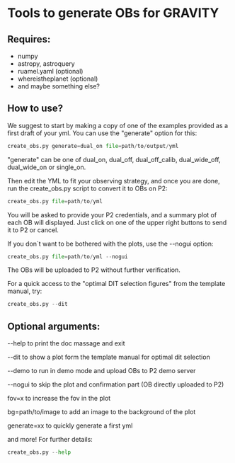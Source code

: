# Tools to generate OBs for GRAVITY

## Requires: 
- numpy
- astropy, astroquery
- ruamel.yaml (optional)
- whereistheplanet (optional)
- and maybe something else?

## How to use?
We suggest to start by making a copy of one of the examples provided as a first draft of your yml. You can use the "generate" option for this:
```python
create_obs.py generate=dual_on file=path/to/output/yml
```
"generate" can be one of dual_on, dual_off, dual_off_calib, dual_wide_off, dual_wide_on or single_on.

Then edit the YML to fit your observing strategy, and once you are done, run the create_obs.py script to convert it to OBs on P2:
```python
create_obs.py file=path/to/yml
```

You will be asked to provide your P2 credentials, and a summary plot of each OB will displayed. Just click on one of the upper right buttons to send it to P2 or cancel. 

If you don´t want to be bothered with the plots, use the --nogui option:
```python
create_obs.py file=path/to/yml --nogui
```
The OBs will be uploaded to P2 without further verification.

For a quick access to the "optimal DIT selection figures" from the template manual, try:
```python
create_obs.py --dit
```


## Optional arguments:
--help to print the doc massage and exit

--dit to show a plot form the template manual for optimal dit selection

--demo to run in demo mode and upload OBs to P2 demo server

--nogui to skip the plot and confirmation part (OB directly uploaded to P2)

fov=x to increase the fov in the plot

bg=path/to/image to add an image to the background of the plot

generate=xx to quickly generate a first yml

and more! For further details:
```python
create_obs.py --help
```
